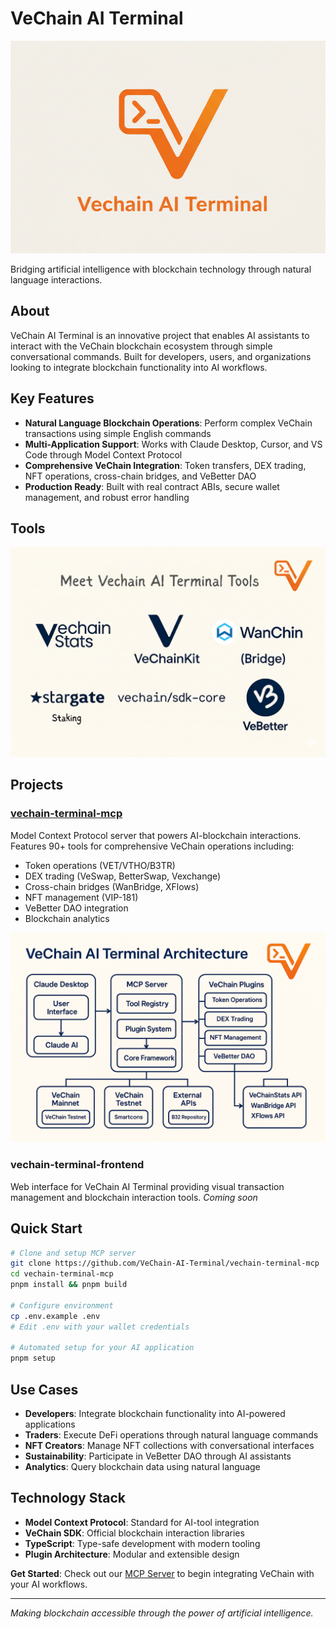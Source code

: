 # VeChain AI Terminal

![VeChain AI Terminal Banner](https://raw.githubusercontent.com/VeChain-AI-Terminal/vechain-terminal-mcp/main/src/docs/images/vechain-terminal-banner.png)

Bridging artificial intelligence with blockchain technology through natural language interactions.

## About

VeChain AI Terminal is an innovative project that enables AI assistants to interact with the VeChain blockchain ecosystem through simple conversational commands. Built for developers, users, and organizations looking to integrate blockchain functionality into AI workflows.

## Key Features

- **Natural Language Blockchain Operations**: Perform complex VeChain transactions using simple English commands
- **Multi-Application Support**: Works with Claude Desktop, Cursor, and VS Code through Model Context Protocol
- **Comprehensive VeChain Integration**: Token transfers, DEX trading, NFT operations, cross-chain bridges, and VeBetter DAO
- **Production Ready**: Built with real contract ABIs, secure wallet management, and robust error handling


## Tools

![VeChain AI Tools Banner](https://raw.githubusercontent.com/VeChain-AI-Terminal/vechain-terminal-mcp/main/src/docs/images/vechain-terminal-tools.png)

## Projects

### [vechain-terminal-mcp](https://github.com/VeChain-AI-Terminal/vechain-terminal-mcp)
Model Context Protocol server that powers AI-blockchain interactions. Features 90+ tools for comprehensive VeChain operations including:
- Token operations (VET/VTHO/B3TR)
- DEX trading (VeSwap, BetterSwap, Vexchange)
- Cross-chain bridges (WanBridge, XFlows)
- NFT management (VIP-181)
- VeBetter DAO integration
- Blockchain analytics

![VeChain AI Architecture Banner](https://raw.githubusercontent.com/VeChain-AI-Terminal/vechain-terminal-mcp/main/src/docs/images/vechain-terminal-arc.png)

### vechain-terminal-frontend
Web interface for VeChain AI Terminal providing visual transaction management and blockchain interaction tools.
*Coming soon*

## Quick Start

```bash
# Clone and setup MCP server
git clone https://github.com/VeChain-AI-Terminal/vechain-terminal-mcp
cd vechain-terminal-mcp
pnpm install && pnpm build

# Configure environment
cp .env.example .env
# Edit .env with your wallet credentials

# Automated setup for your AI application
pnpm setup
```

## Use Cases

- **Developers**: Integrate blockchain functionality into AI-powered applications
- **Traders**: Execute DeFi operations through natural language commands
- **NFT Creators**: Manage NFT collections with conversational interfaces
- **Sustainability**: Participate in VeBetter DAO through AI assistants
- **Analytics**: Query blockchain data using natural language

## Technology Stack

- **Model Context Protocol**: Standard for AI-tool integration
- **VeChain SDK**: Official blockchain interaction libraries
- **TypeScript**: Type-safe development with modern tooling
- **Plugin Architecture**: Modular and extensible design

**Get Started**: Check out our [MCP Server](https://github.com/VeChain-AI-Terminal/vechain-terminal-mcp) to begin integrating VeChain with your AI workflows.

---

*Making blockchain accessible through the power of artificial intelligence.*
